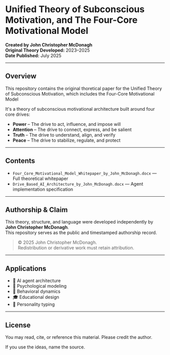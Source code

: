 # Unified Theory of Subconscious Motivation, and The Four-Core Motivational Model

**Created by John Christopher McDonagh**  
**Original Theory Developed:** 2023–2025  
**Date Published:** July 2025

---

## Overview

This repository contains the original thoretical paper for the Unified Theory of Subconscious Motivation, which includes the Four-Core Motivational Model 

It's a theory of subconscious motivational architecture built around four core drives:

- **Power** – The drive to act, influence, and impose will
- **Attention** – The drive to connect, express, and be salient
- **Truth** – The drive to understand, align, and verify
- **Peace** – The drive to stabilize, regulate, and protect

---

## Contents

- `Four_Core_Motivational_Model_Whitepaper_by_John_McDonagh.docx` — Full theoretical whitepaper
- `Drive_Based_AI_Architecture_by_John_McDonagh.docx` — Agent implementation specification

---

## Authorship & Claim

This theory, structure, and language were developed independently by **John Christopher McDonagh**.  
This repository serves as the public and timestamped authorship record.

> © 2025 John Christopher McDonagh.  
> Redistribution or derivative work must retain attribution.

---

## Applications

- 🤖 AI agent architecture
- 🧠 Psychological modeling
- 🧬 Behavioral dynamics
- 🎓 Educational design
- 🧭 Personality typing

---

## License

You may read, cite, or reference this material. Please credit the author.

If you use the ideas, name the source.
